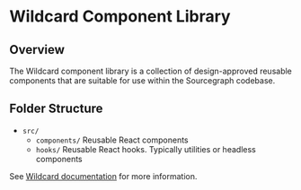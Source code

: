 # Wildcard Component Library

## Overview

The Wildcard component library is a collection of design-approved reusable components that are suitable for use within the Sourcegraph codebase.

## Folder Structure

- `src/`
  - `components/`
    Reusable React components
  - `hooks/`
    Reusable React hooks. Typically utilities or headless components

See [Wildcard documentation](https://docs.sourcegraph.com/dev/background-information/web/wildcard) for more information.

